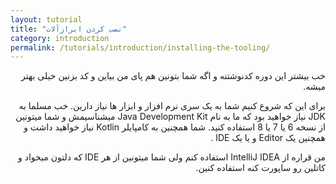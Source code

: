 ```yaml
---
layout: tutorial
title: "نصب کردن ابرازآلات"
category: introduction
permalink: /tutorials/introduction/installing-the-tooling/
---
```



<div dir="rtl" markdown="1">



خب بیشتر این دوره کدنوشتنه و اگه شما بتونین هم پای من بیاین و کد بزنین خیلی بهتر میشه.

برای این که شروع کنیم شما به یک سری نرم افزار و ابزار ها نیاز دارین. خب مسلما به JDK نیاز خواهید بود که ما به نام Java Development Kit میشناسیمش و شما میتونین از نسخه 6 یا 7 یا 8 استفاده کنید. شما همچنین به کامپایلر Kotlin نیاز خواهید داشت و همچنین یک Editor و یا یک IDE .

من قراره از IntelliJ IDEA استفاده کنم ولی شما میتونین از هر IDE که دلتون میخواد و کاتلین رو ساپورت کنه استفاده کنین.
